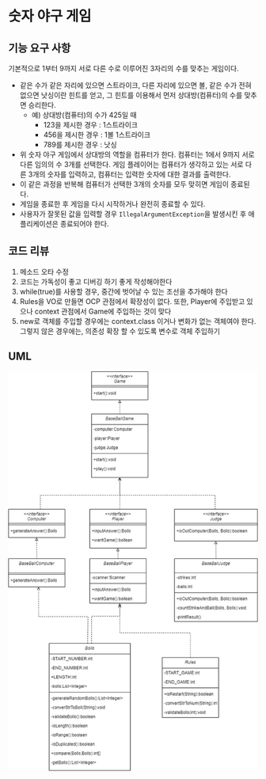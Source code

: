 # 숫자 야구 게임

## 기능 요구 사항

기본적으로 1부터 9까지 서로 다른 수로 이루어진 3자리의 수를 맞추는 게임이다.

- 같은 수가 같은 자리에 있으면 스트라이크, 다른 자리에 있으면 볼, 같은 수가 전혀 없으면 낫싱이란 힌트를 얻고, 그 힌트를 이용해서 먼저 상대방(컴퓨터)의 수를 맞추면 승리한다.
    - 예) 상대방(컴퓨터)의 수가 425일 때
        - 123을 제시한 경우 : 1스트라이크
        - 456을 제시한 경우 : 1볼 1스트라이크
        - 789를 제시한 경우 : 낫싱
- 위 숫자 야구 게임에서 상대방의 역할을 컴퓨터가 한다. 컴퓨터는 1에서 9까지 서로 다른 임의의 수 3개를 선택한다. 게임 플레이어는 컴퓨터가 생각하고 있는 서로 다른 3개의 숫자를 입력하고, 컴퓨터는 입력한 숫자에 대한
  결과를 출력한다.
- 이 같은 과정을 반복해 컴퓨터가 선택한 3개의 숫자를 모두 맞히면 게임이 종료된다.
- 게임을 종료한 후 게임을 다시 시작하거나 완전히 종료할 수 있다.
- 사용자가 잘못된 값을 입력할 경우 `IllegalArgumentException`을 발생시킨 후 애플리케이션은 종료되어야 한다.


## 코드 리뷰
1. 메소드 오타 수정
2. 코드는 가독성이 좋고 디버깅 하기 좋게 작성해야한다
3. while(true)를 사용할 경우, 중간에 벗어날 수 있는 조선을 추가해야 한다
4. Rules을 VO로 만들면 OCP 관점에서 확장성이 없다.
   또한, Player에 주입받고 있으나 context 관점에서 Game에 주입하는 것이 맞다
5. new로 객체를 주입할 경우에는 context.class 이거나 변화가 없는 객체여야 한다.
   그렇지 않은 경우에는, 의존성 확장 할 수 있도록 변수로 객체 주입하기


## UML

![대체 텍스트](./숫자야구게임.jpg)

